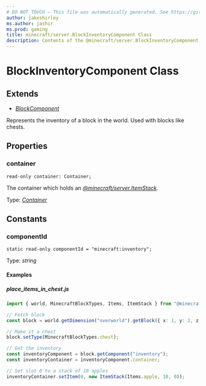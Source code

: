 ```yaml
---
# DO NOT TOUCH — This file was automatically generated. See https://github.com/mojang/minecraftapidocsgenerator to modify descriptions, examples, etc.
author: jakeshirley
ms.author: jashir
ms.prod: gaming
title: minecraft/server.BlockInventoryComponent Class
description: Contents of the @minecraft/server.BlockInventoryComponent class.
---
```

# BlockInventoryComponent Class

## Extends
- [*BlockComponent*](BlockComponent.md)

Represents the inventory of a block in the world. Used with blocks like chests.

## Properties

### **container**
`read-only container: Container;`

The container which holds an [*@minecraft/server.ItemStack*](../../minecraft/server/ItemStack.md).

Type: [*Container*](Container.md)

## Constants

### **componentId**
`static read-only componentId = "minecraft:inventory";`

Type: *string*

#### Examples
##### ***place_items_in_chest.js***
```typescript
import { world, MinecraftBlockTypes, Items, ItemStack } from "@minecraft/server";

// Fetch block
const block = world.getDimension("overworld").getBlock({ x: 1, y: 2, z: 3 });

// Make it a chest
block.setType(MinecraftBlockTypes.chest);

// Get the inventory
const inventoryComponent = block.getComponent("inventory");
const inventoryContainer = inventoryComponent.container;

// Set slot 0 to a stack of 10 apples
inventoryContainer.setItem(0, new ItemStack(Items.apple, 10, 0));

```
